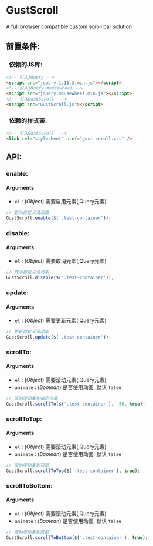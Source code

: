 # GustScroll
A full browser compatible custom scroll bar solution

## 前置条件:
### &nbsp;&nbsp;依赖的JS库:
```html
<!-- 引入jQuery -->
<script src="jquery.1.11.3.min.js"></script>
<!-- 引入jQuery.mousewheel -->
<script src="jquery.mousewheel.min.js"></script>
<!-- 引入GustScroll  -->
<script src="GustScroll.js"></script>
```
### &nbsp;&nbsp;依赖的样式表:
```html
<!-- 引入GustScroll  -->
<link rel="stylesheet" href="gust-scroll.css" />
```
## API:

### enable:

#### Arguments

- `el` : (*Object*) 需要启用元素(jQuery元素)

```javascript
// 启动自定义滚动条
GustScroll.enable($('.test-container'));
```

### disable:

#### Arguments

- `el` : (*Object*) 需要取消元素(jQuery元素)

```javascript
// 取消自定义滚动条
GustScroll.disable($('.test-container'));
```

### update:

#### Arguments

- `el` : (*Object*) 需要更新元素(jQuery元素)

```javascript
// 更新自定义滚动条
GustScroll.update($('.test-container'));
```

### scrollTo:

#### Arguments

- `el` : (*Object*) 需要滚动元素(jQuery元素)
- `animate` : (*Boolean*) 是否使用动画, 默认 `false`

```javascript
// 滚动滚动条到指定位置
GustScroll.scrollTo($('.test-container'), -50, true);
```

### scrollToTop:

#### Arguments

- `el` : (*Object*) 需要滚动元素(jQuery元素)
- `animate` : (*Boolean*) 是否使用动画, 默认 `false`

```javascript
// 滚动滚动条到顶部
GustScroll.scrollToTop($('.test-container'), true);
```

### scrollToBottom:

#### Arguments

- `el` : (*Object*) 需要滚动元素(jQuery元素)
- `animate` : (*Boolean*) 是否使用动画, 默认 `false`

```javascript
// 滚动滚动条到底部
GustScroll.scrollToBottom($('.test-container'), true);
```
